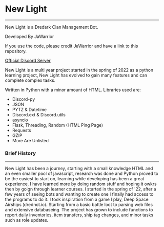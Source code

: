 # New Light 
----------
New Light is a Dredark Clan Management Bot.

Developed By JaWarrior

If you use the code, please credit JaWarrior and have a link to this repository.

[Official Discord Server](https://discord.gg/WGmCS7pJ48)

New Light is a multi year project started in the spring of 2022 as a python learning project, New Light has evolved to gain many features and can complete complex tasks.

Written in Python with a minor amount of HTML. Libraries used are:
- Discord-py
- JSON
- PYTZ & Datetime
- Discord.ext & Discord.utils
- asyncio
- Flask, Threading, Random (HTML Ping Page)
- Requests
- GZIP
- More Are Unlisted

### Brief History
-----
New Light has been a journey, starting with a small knowledge HTML and an even smaller pool of javascript, research was done and Python proved to be the easiest to start on, learning while developing has been a great experience, I have learned more by doing random stuff and hoping it owkrs then by goign through learner courses. I started in the spring of '22, after a few years of seeing bots and wanting to create one I finally had access to the programs to do it. I took inspiration from a game I play, Deep Space Airships (drednot.io). Starting from a basic battle loot to parsing web files and extensive databaseing. The project has grown to include functions to report daily inventories, item transfers, ship tag changes, and minor tasks such as role updates.
